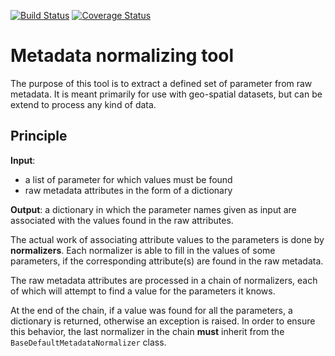 [![Build Status](https://travis-ci.org/nansencenter/metanorm.svg?branch=master)](https://travis-ci.org/nansencenter/metanorm)
[![Coverage Status](https://coveralls.io/repos/github/nansencenter/metanorm/badge.svg?branch=init)](https://coveralls.io/github/nansencenter/metanorm?branch=master)

# Metadata normalizing tool

The purpose of this tool is to extract a defined set of parameter from raw metadata. It is meant
primarily for use with geo-spatial datasets, but can be extend to process any kind of data.

## Principle

**Input**:
  - a list of parameter for which values must be found
  - raw metadata attributes in the form of a dictionary

**Output**: a dictionary in which the parameter names given as input are associated with the values
found in the raw attributes.

The actual work of associating attribute values to the parameters is done by **normalizers**. Each
normalizer is able to fill in the values of some parameters, if the corresponding attribute(s) are
found in the raw metadata.

The raw metadata attributes are processed in a chain of normalizers, each of which will attempt to
find a value for the parameters it knows.

At the end of the chain, if a value was found for all the
parameters, a dictionary is returned, otherwise an exception is raised. In order to ensure this
behavior, the last normalizer in the chain **must** inherit from the `BaseDefaultMetadataNormalizer`
class.

